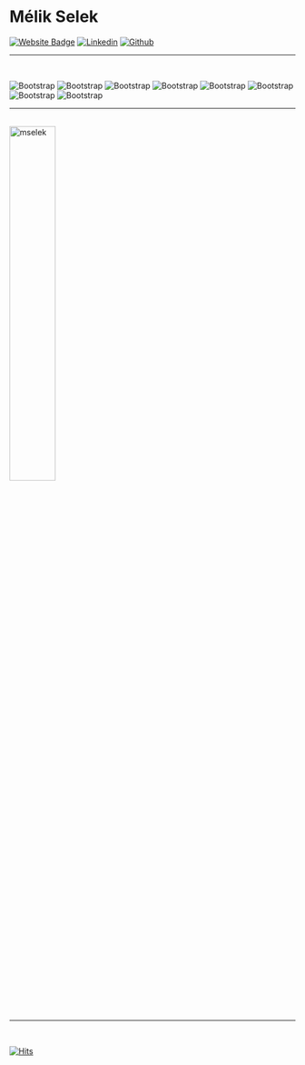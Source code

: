 # Mélik Selek

[![Website Badge](https://img.shields.io/badge/-Website-c14438?style=flat&logo=Google-Chrome&logoColor=white&link=https://mselek.fr)](https://mselek.fr)
[![Linkedin](https://img.shields.io/badge/-LinkedIn-blue?style=flat&logo=Linkedin&logoColor=white)](https://www.linkedin.com/in/melik-s/)
[![Github](https://img.shields.io/github/followers/mselek?label=Follow&style=social)](https://github.com/mselek)

____
<br />

![Bootstrap](https://img.shields.io/badge/-HTML5-05122A?style=flat-square&logo=HTML5&color=353535) ![Bootstrap](https://img.shields.io/badge/-SASS-05122A?style=flat-square&logo=SASS&color=353535) ![Bootstrap](https://img.shields.io/badge/-REACT-05122A?style=flat-square&logo=REACT&color=353535) ![Bootstrap](https://img.shields.io/badge/-NODE.JS-05122A?style=flat-square&logo=NODE.JS&color=353535) ![Bootstrap](https://img.shields.io/badge/-EJS-05122A?style=flat-square&logo=EJS&color=353535) ![Bootstrap](https://img.shields.io/badge/-EXPRESS-05122A?style=flat-square&logo=EXPRESS&color=353535) ![Bootstrap](https://img.shields.io/badge/-MYSQL-05122A?style=flat-square&logo=MYSQL&color=353535) ![Bootstrap](https://img.shields.io/badge/-PYTHON-05122A?style=flat&logo=PYTHON&color=353535)

____
<br />

<div>
  <img width="40%" src="https://github-readme-stats.vercel.app/api/top-langs?username=mselek&show_icons=true&locale=en&layout=compact&theme=react&hide_border=true" alt="mselek" />
<!--   <img width="50%" src="https://github-readme-streak-stats.herokuapp.com/?user=mselek&" alt="mselek" /> -->
</div>

____
<br />

[![Hits](https://hits.seeyoufarm.com/api/count/incr/badge.svg?url=https%3A%2F%2Fgithub.com%2Fmselek%2Fmselek&count_bg=%2379C83D&title_bg=%23555555&icon=&icon_color=%23E7E7E7&title=Profile+Views&edge_flat=false)](https://hits.seeyoufarm.com)
